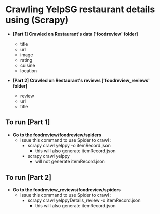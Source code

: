 # Crawling YelpSG restaurant details using (Scrapy) 

* __[Part 1] Crawled on Restaurant's data ['foodreview' folder]__
	* title
	* url
	* image
	* rating
	* cuisine
	* location

* __[Part 2] Crawled on Restaurant's reviews ['foodreview_reviews' folder]__
	* review
	* url
	* title


## __To run [Part 1]__ ##

* __Go to the foodreview/foodreview/spiders__
	* Issue this command to use Spider to crawl : 
		* scrapy crawl yelppy -o itemRecord.json
			* this will also generate itemRecord.json
		* scrapy crawl yelppy 
			* will not generate itemRecord.json



## __To run [Part 2]__ ##

* __Go to the foodreview_reviews/foodreview/spiders__ 
	* Issue this command to use Spider to crawl : 
		* scrapy crawl yelppyDetails_review -o itemRecord.json
			* this will also generate itemRecord.json


